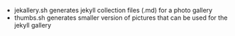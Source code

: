 * jekallery.sh generates jekyll collection files (.md) for a photo gallery
* thumbs.sh generates smaller version of pictures that can be used for the jekyll gallery
